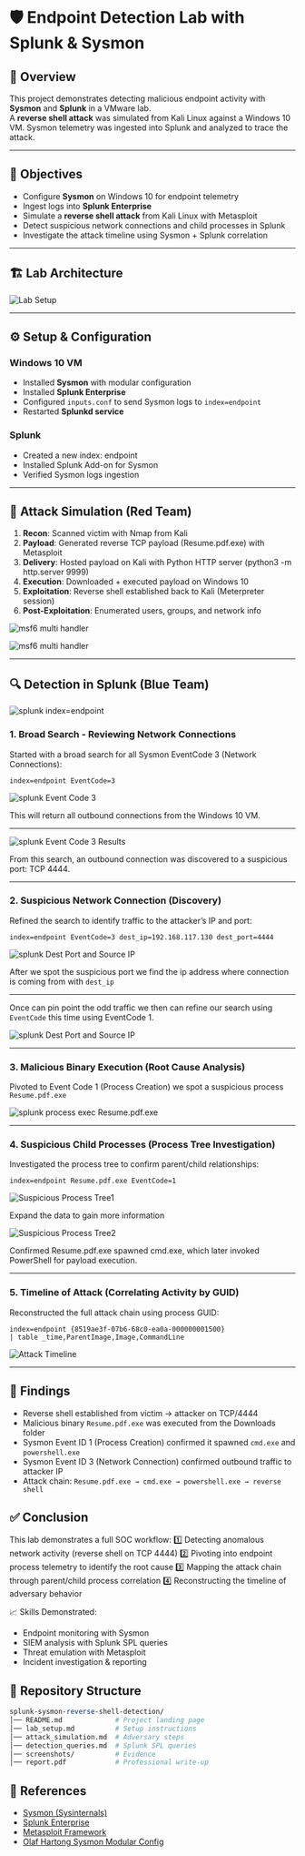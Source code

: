 # 🛡️ Endpoint Detection Lab with Splunk & Sysmon

## 📖 Overview
This project demonstrates detecting malicious endpoint activity with **Sysmon** and **Splunk** in a VMware lab.  
A **reverse shell attack** was simulated from Kali Linux against a Windows 10 VM. Sysmon telemetry was ingested into Splunk and analyzed to trace the attack.

---

## 🎯 Objectives
- Configure **Sysmon** on Windows 10 for endpoint telemetry
- Ingest logs into **Splunk Enterprise**
- Simulate a **reverse shell attack** from Kali Linux with Metasploit
- Detect suspicious network connections and child processes in Splunk
- Investigate the attack timeline using Sysmon + Splunk correlation

---

## 🏗️ Lab Architecture

![Lab Setup](screenshots/Screenshot_2025-09-10_053151.png)

---

## ⚙️ Setup & Configuration

### Windows 10 VM
- Installed **Sysmon** with modular configuration
- Installed **Splunk Enterprise**
- Configured `inputs.conf` to send Sysmon logs to `index=endpoint`
- Restarted **Splunkd service**

### Splunk
- Created a new index: endpoint
- Installed Splunk Add-on for Sysmon
- Verified Sysmon logs ingestion

---

## 🚨 Attack Simulation (Red Team)
1. **Recon**: Scanned victim with Nmap from Kali
2. **Payload**: Generated reverse TCP payload (Resume.pdf.exe) with Metasploit
3. **Delivery**: Hosted payload on Kali with Python HTTP server (python3 -m http.server 9999)
4. **Execution**: Downloaded + executed payload on Windows 10
5. **Exploitation**: Reverse shell established back to Kali (Meterpreter session)
6. **Post-Exploitation**: Enumerated users, groups, and network info

![msf6 multi handler](screenshots/1_home-lab.png)

![msf6 multi handler](screenshots/2-home_lab.png)

---

## 🔍 Detection in Splunk (Blue Team)
![splunk index=endpoint](screenshots/2025-09-11-050056.png)

### 1. Broad Search - Reviewing Network Connections
Started with a broad search for all Sysmon EventCode 3 (Network Connections):
```spl
index=endpoint EventCode=3
```
![splunk Event Code 3](screenshots/2025-09-11-050526.png)

This will return all outbound connections from the Windows 10 VM.

---

![splunk Event Code 3 Results](screenshots/2025-09-11-050745.png)

From this search, an outbound connection was discovered to a suspicious port: TCP 4444.

---

### 2. Suspicious Network Connection (Discovery)
Refined the search to identify traffic to the attacker’s IP and port:

```spl
index=endpoint EventCode=3 dest_ip=192.168.117.130 dest_port=4444 
```

![splunk Dest Port and Source IP](screenshots/2025-09-11-053336.png)

After we spot the suspicious port we find the ip address where connection is coming from with `dest_ip`

---

Once can pin point the odd traffic we then can refine our search using `EventCode` this time using EventCode 1.

![splunk Dest Port and Source IP](screenshots/2025-09-11-053730.png)

---

### 3. Malicious Binary Execution (Root Cause Analysis)

Pivoted to Event Code 1 (Process Creation) we spot a suspicious process `Resume.pdf.exe` 

![splunk process exec Resume.pdf.exe](screenshots/2025-09-11-051136.png)

---

### 4. Suspicious Child Processes (Process Tree Investigation)
Investigated the process tree to confirm parent/child relationships:
```spl
index=endpoint Resume.pdf.exe EventCode=1
```
![Suspicious Process Tree1](screenshots/2025-09-11-054719.png)

Expand the data to gain more information

![Suspicious Process Tree2](screenshots/2025-09-11-055024.png)

Confirmed Resume.pdf.exe spawned cmd.exe, which later invoked PowerShell for payload execution.

---

### 5. Timeline of Attack (Correlating Activity by GUID)
Reconstructed the full attack chain using process GUID:
```spl
index=endpoint {8519ae3f-07b6-68c0-ea0a-000000001500}
| table _time,ParentImage,Image,CommandLine
```
![Attack Timeline](screenshots/2025-09-11-055451.png)

---
 
## 📑 Findings
- Reverse shell established from victim → attacker on TCP/4444
- Malicious binary `Resume.pdf.exe` was executed from the Downloads folder
- Sysmon Event ID 1 (Process Creation) confirmed it spawned `cmd.exe` and `powershell.exe`
- Sysmon Event ID 3 (Network Connection) confirmed outbound traffic to attacker IP
- Attack chain: `Resume.pdf.exe → cmd.exe → powershell.exe → reverse shell`

## ✅ Conclusion
This lab demonstrates a full SOC workflow:
1️⃣ Detecting anomalous network activity (reverse shell on TCP 4444)
2️⃣ Pivoting into endpoint process telemetry to identify the root cause
3️⃣ Mapping the attack chain through parent/child process correlation
4️⃣ Reconstructing the timeline of adversary behavior

📈 Skills Demonstrated:

- Endpoint monitoring with Sysmon
- SIEM analysis with Splunk SPL queries
- Threat emulation with Metasploit
- Incident investigation & reporting

## 📂 Repository Structure
```perl
splunk-sysmon-reverse-shell-detection/
│── README.md             # Project landing page
│── lab_setup.md          # Setup instructions
│── attack_simulation.md  # Adversary steps
│── detection_queries.md  # Splunk SPL queries
│── screenshots/          # Evidence
│── report.pdf            # Professional write-up
```
## 🔗 References
- [Sysmon (Sysinternals)](https://learn.microsoft.com/en-us/sysinternals/downloads/sysmon)
- [Splunk Enterprise](https://www.splunk.com/en_us/download/splunk-enterprise.html)
- [Metasploit Framework](https://www.metasploit.com/)
- [Olaf Hartong Sysmon Modular Config](https://github.com/olafhartong/sysmon-modular)
